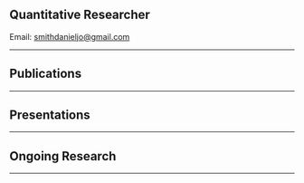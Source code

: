 ## Quantitative Researcher

Email: smithdanieljo@gmail.com

---

## Publications
---


## Presentations
----


## Ongoing Research
----
